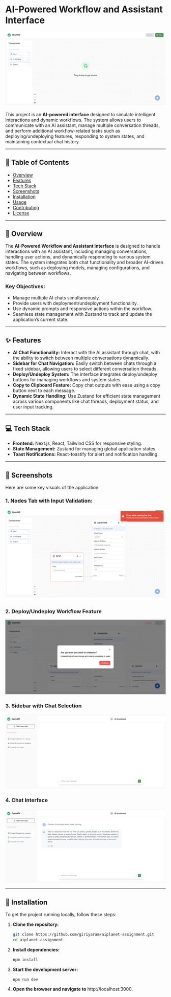 # AI-Powered Workflow and Assistant Interface

![Project Banner](./public/ai-planet-banner.png)

This project is an **AI-powered interface** designed to simulate intelligent interactions and dynamic workflows. The system allows users to communicate with an AI assistant, manage multiple conversation threads, and perform additional workflow-related tasks such as deploying/undeploying features, responding to system states, and maintaining contextual chat history.

---

## 📜 Table of Contents

- [Overview](#overview)
- [Features](#features)
- [Tech Stack](#tech-stack)
- [Screenshots](#screenshots)
- [Installation](#installation)
- [Usage](#usage)
- [Contributing](#contributing)
- [License](#license)

---

## 🧐 Overview

The **AI-Powered Workflow and Assistant Interface** is designed to handle interactions with an AI assistant, including managing conversations, handling user actions, and dynamically responding to various system states. The system integrates both chat functionality and broader AI-driven workflows, such as deploying models, managing configurations, and navigating between workflows.

### Key Objectives:
- Manage multiple AI chats simultaneously.
- Provide users with deployment/undeployment functionality.
- Use dynamic prompts and responsive actions within the workflow.
- Seamless state management with Zustand to track and update the application’s current state.

---

## ✨ Features

- **AI Chat Functionality:** Interact with the AI assistant through chat, with the ability to switch between multiple conversations dynamically.
- **Sidebar for Chat Navigation:** Easily switch between chats through a fixed sidebar, allowing users to select different conversation threads.
- **Deploy/Undeploy System:** The interface integrates deploy/undeploy buttons for managing workflows and system states.
- **Copy to Clipboard Feature:** Copy chat outputs with ease using a copy button next to each message.
- **Dynamic State Handling:** Use Zustand for efficient state management across various components like chat threads, deployment status, and user input tracking.

---

## 💻 Tech Stack

- **Frontend:** Next.js, React, Tailwind CSS for responsive styling.
- **State Management:** Zustand for managing global application states.
- **Toast Notifications:** React-toastify for alert and notification handling.

---

## 📸 Screenshots

Here are some key visuals of the application:
### 1. **Nodes Tab with Input Validation:** 
![Node Error Management](./public/node-error-management.png)

### 2. **Deploy/Undeploy Workflow Feature**
![Deploy/Undeploy Feature](./public/undeploy.png)

### 3. **Sidebar with Chat Selection**
![Sidebar](./public/chat_sidebar.png)

### 4. **Chat Interface**
![Chat Interface](./public/chat-interface.png)



---

## 🚀 Installation

To get the project running locally, follow these steps:

1. **Clone the repository:**
   ```bash
   git clone https://github.com/giriyaram/aiplanet-assignment.git
   cd aiplanet-assignment
   ```
2. **Install dependencies:**

    ```bash
    npm install
    ```
3. **Start the development server:**
    ```bash
    npm run dev
    ```
4. **Open the browser and navigate to** http://localhost:3000.



